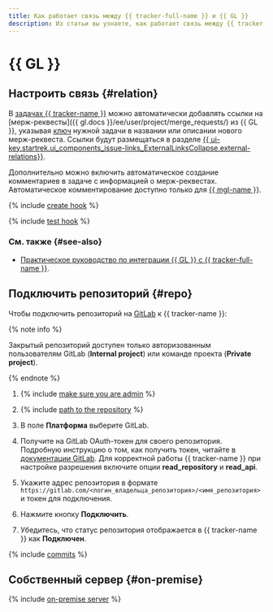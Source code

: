 ```yaml
---
title: Как работает связь между {{ tracker-full-name }} и {{ GL }}
description: Из статьи вы узнаете, как работает связь между {{ tracker-name }} и {{ GL }}.
---
```


# {{ GL }}

## Настроить связь {#relation}


В [задачах {{ tracker-name }}](../about-tracker.md#zadacha) можно автоматически добавлять ссылки на [мерж-реквесты]({{ gl.docs }}/ee/user/project/merge_requests/) из {{ GL }}, указывая [ключ](../glossary.md#key) нужной задачи в названии или описании нового мерж-реквеста. Ссылки будут размещаться в разделе [{{ ui-key.startrek.ui_components_issue-links_ExternalLinksCollapse.external-relations}}](../external-links.md).

Дополнительно можно включить автоматическое создание комментариев в задаче с информацией о мерж-реквестах. Автоматическое комментирование доступно только для [{{ mgl-name }}](../../managed-gitlab/).

{% include [create hook](../../_includes/managed-gitlab/create-hook.md) %}

{% include [test hook](../../_includes/managed-gitlab/test-hook.md) %}

### См. также {#see-also}

* [Практическое руководство по интеграции {{ GL }} с {{ tracker-full-name }}](../../managed-gitlab/tutorials/tracker-integration.md).

## Подключить репозиторий {#repo}

Чтобы подключить репозиторий на [GitLab](https://gitlab.com) к {{ tracker-name }}:

{% note info %}

Закрытый репозиторий доступен только авторизованным пользователям GitLab (**Internal project**) или команде проекта (**Private project**).

{% endnote %}

1. {% include [make sure you are admin](../../_includes/tracker/make-sure-admin.md) %}

1. {% include [path to the repository](../../_includes/tracker/repository-path.md) %}

1. В поле **Платформа** выберите GitLab.

1. Получите на GitLab OAuth-токен для своего репозитория. Подробную инструкцию о том, как получить токен, читайте в [документации GitLab](https://docs.gitlab.com/ee/user/profile/personal_access_tokens.html#create-a-personal-access-token). Для корректной работы {{ tracker-name }} при настройке разрешения включите опции **read_repository** и **read_api**.

1. Укажите адрес репозитория в формате `https://gitlab.com/<логин_владельца_репозитория>/<имя_репозитория>` и токен для подключения.

1. Нажмите кнопку **Подключить**.

1. Убедитесь, что статус репозитория отображается в {{ tracker-name }} как **Подключен**.

{% include [commits](../../_includes/tracker/add_commits.md) %}

## Собственный сервер {#on-premise}

{% include [on-premise server](../../_includes/tracker/on-premise-server.md) %}

